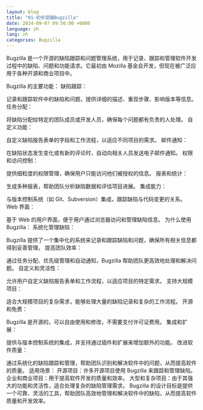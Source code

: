 ```yaml
---
layout: blog
title: "01-初步認識Bugzilla"
date: 2024-09-07 09:56:00 +0800
language: zh
lang: zh
categories: Bugzilla
---
```


Bugzilla 是一个开源的缺陷跟踪和问题管理系统，用于记录、跟踪和管理软件开发过程中的缺陷、问题和功能请求。它最初由 Mozilla 基金会开发，但现在被广泛应用于各种开源和商业项目中。

Bugzilla 的主要功能：
缺陷跟踪：

记录和跟踪软件中的缺陷和问题，提供详细的描述、重现步骤、影响版本等信息。
任务分配：

将缺陷分配给特定的团队成员或开发人员，确保每个问题都有负责的人处理。
自定义功能：

自定义缺陷报告表单的字段和工作流程，以适应不同项目的需求。
邮件通知：

在缺陷状态发生变化或有新的评论时，自动向相关人员发送电子邮件通知。
权限和访问控制：

提供细粒度的权限管理，确保用户只能访问他们被授权的信息。
报表和统计：

生成多种报表，帮助团队分析缺陷数据和评估项目进展。
集成能力：

与版本控制系统（如 Git、Subversion）集成，跟踪缺陷与代码变更的关系。
Web 界面：

基于 Web 的用户界面，便于用户通过浏览器访问和管理缺陷信息。
为什么使用 Bugzilla：
系统化管理缺陷：

Bugzilla 提供了一个集中化的系统来记录和跟踪缺陷和问题，确保所有相关信息都得到妥善管理。
提高团队效率：

通过任务分配、优先级管理和自动通知，Bugzilla 帮助团队更高效地处理和解决问题。
自定义和灵活性：

允许用户自定义缺陷报告表单和工作流程，以适应项目的特定需求。
支持大规模项目：

适合大规模项目的复杂需求，能够处理大量的缺陷记录和复杂的工作流程。
开源和免费：

Bugzilla 是开源的，可以自由使用和修改，不需要支付许可证费用。
集成和扩展：

提供与版本控制系统的集成，并支持通过插件和扩展来增加额外的功能。
改进软件质量：

通过系统化的缺陷跟踪和管理，帮助团队识别和解决软件中的问题，从而提高软件的质量。
适用场景：
开源项目：许多开源项目使用 Bugzilla 来跟踪和管理缺陷。
企业和商业项目：用于提高软件开发的质量和效率。
大型和复杂项目：由于其强大的功能和灵活性，适合处理复杂的缺陷管理需求。
Bugzilla 的设计目标是提供一个可靠、灵活的工具，帮助团队高效地管理和解决软件中的缺陷，从而提高软件质量和开发效率。